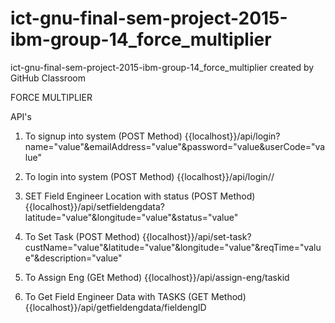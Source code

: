 # ict-gnu-final-sem-project-2015-ibm-group-14_force_multiplier
ict-gnu-final-sem-project-2015-ibm-group-14_force_multiplier created by GitHub Classroom

FORCE MULTIPLIER

API's

1. To signup into system (POST Method)
      {{localhost}}/api/login?name="value"&emailAddress="value"&password="value&userCode="value"
      
2. To login into system  (POST Method)
      {{localhost}}/api/login/<emailAddress>/<password>

3. SET Field Engineer Location with status  (POST Method)
      {{localhost}}/api/setfieldengdata?latitude="value"&longitude="value"&status="value"

4. To Set Task  (POST Method)
      {{localhost}}/api/set-task?custName="value"&latitude="value"&longitude="value"&reqTime="value"&description="value"

5. To Assign Eng  (GEt Method)
      {{localhost}}/api/assign-eng/taskid

6. To Get Field Engineer Data with TASKS  (GET Method)
      {{localhost}}/api/getfieldengdata/fieldengID
